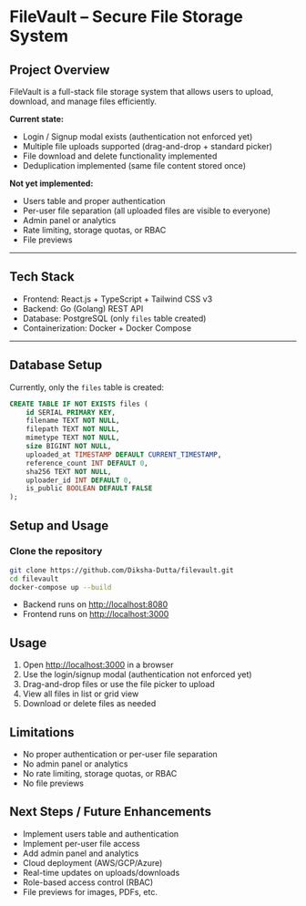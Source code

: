 # FileVault – Secure File Storage System

## Project Overview
FileVault is a full-stack file storage system that allows users to upload, download, and manage files efficiently.  

**Current state:**
- Login / Signup modal exists (authentication not enforced yet)  
- Multiple file uploads supported (drag-and-drop + standard picker)  
- File download and delete functionality implemented  
- Deduplication implemented (same file content stored once)  

**Not yet implemented:**
- Users table and proper authentication  
- Per-user file separation (all uploaded files are visible to everyone)  
- Admin panel or analytics  
- Rate limiting, storage quotas, or RBAC  
- File previews  

---

## Tech Stack
- Frontend: React.js + TypeScript + Tailwind CSS v3  
- Backend: Go (Golang) REST API  
- Database: PostgreSQL (only `files` table created)  
- Containerization: Docker + Docker Compose  

---

## Database Setup
Currently, only the `files` table is created:

```sql
CREATE TABLE IF NOT EXISTS files (
    id SERIAL PRIMARY KEY,
    filename TEXT NOT NULL,
    filepath TEXT NOT NULL,
    mimetype TEXT NOT NULL,
    size BIGINT NOT NULL,
    uploaded_at TIMESTAMP DEFAULT CURRENT_TIMESTAMP,
    reference_count INT DEFAULT 0,
    sha256 TEXT NOT NULL,
    uploader_id INT DEFAULT 0,
    is_public BOOLEAN DEFAULT FALSE
);
```

## Setup and Usage

### Clone the repository
```bash
git clone https://github.com/Diksha-Dutta/filevault.git
cd filevault
docker-compose up --build
```

- Backend runs on [http://localhost:8080](http://localhost:8080)
- Frontend runs on [http://localhost:3000](http://localhost:3000)

## Usage

1. Open [http://localhost:3000](http://localhost:3000) in a browser
2. Use the login/signup modal (authentication not enforced yet)
3. Drag-and-drop files or use the file picker to upload
4. View all files in list or grid view
5. Download or delete files as needed

## Limitations

- No proper authentication or per-user file separation
- No admin panel or analytics
- No rate limiting, storage quotas, or RBAC
- No file previews

## Next Steps / Future Enhancements

- Implement users table and authentication
- Implement per-user file access
- Add admin panel and analytics
- Cloud deployment (AWS/GCP/Azure)
- Real-time updates on uploads/downloads
- Role-based access control (RBAC)
- File previews for images, PDFs, etc.